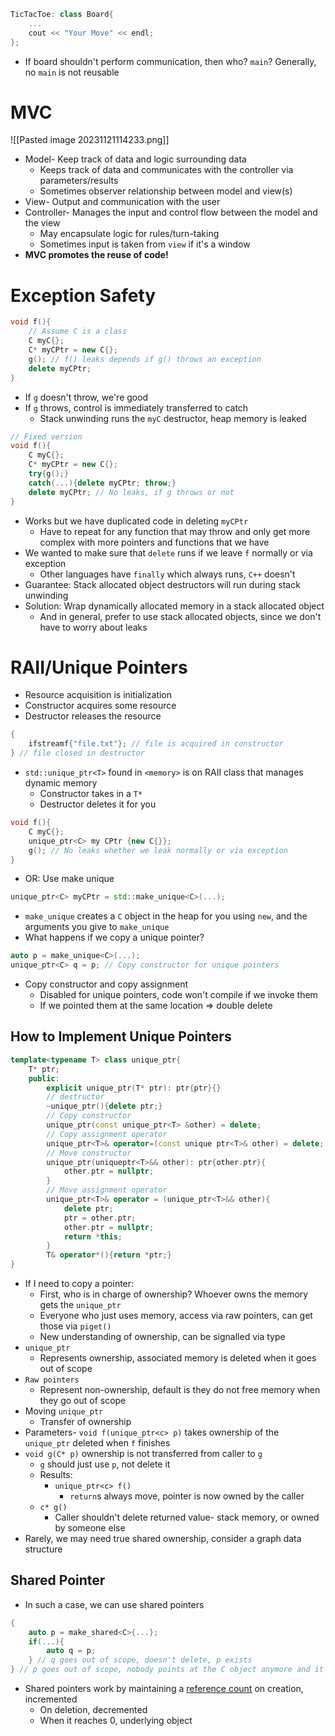 ```cpp
TicTacToe: class Board{
	...
	cout << "Your Move" << endl;
};
```
- If board shouldn't perform communication, then who? `main`? Generally, no `main` is not reusable
# MVC
![[Pasted image 20231121114233.png]]
- Model- Keep track of data and logic surrounding data
	- Keeps track of data and communicates with the controller via parameters/results
	- Sometimes observer relationship between model and view(s)
- View- Output and communication with the user
- Controller- Manages the input and control flow between the model and the view
	- May encapsulate logic for rules/turn-taking
	- Sometimes input is taken from `view` if it's a window
- **MVC promotes the reuse of code!**
# Exception Safety
```cpp
void f(){
	// Assume C is a class
	C myC{};
	C* myCPtr = new C{};
	g(); // f() leaks depends if g() throws an exception
	delete myCPtr;
}
```
- If `g` doesn't throw, we're good
- If `g` throws, control is immediately transferred to catch
	- Stack unwinding runs the `myC` destructor, heap memory is leaked
```cpp
// Fixed version
void f(){
	C myC{};
	C* myCPtr = new C{};
	try{g();}
	catch(...){delete myCPtr; throw;}
	delete myCPtr; // No leaks, if g throws or not
}
```
- Works but we have duplicated code in deleting `myCPtr`
	- Have to repeat for any function that may throw and only get more complex with more pointers and functions that we have
- We wanted to make sure that `delete` runs if we leave `f` normally or via exception
	- Other languages have `finally` which always runs, `C++` doesn't
- Guarantee: Stack allocated object destructors will run during stack unwinding
- Solution: Wrap dynamically allocated memory in a stack allocated object
	- And in general, prefer to use stack allocated objects, since we don't have to worry about leaks
# RAII/Unique Pointers
- Resource acquisition is initialization
- Constructor acquires some resource
- Destructor releases the resource
```cpp
{
	ifstreamf{"file.txt"}; // file is acquired in constructor
} // file closed in destructor
```
- `std::unique_ptr<T>` found in `<memory>` is on RAII class that manages dynamic memory
	- Constructor takes in a `T*`
	- Destructor deletes it for you
```cpp
void f(){
	C myC{};
	unique_ptr<C> my CPtr {new C{}};
	g(); // No leaks whether we leak normally or via exception
}
```
- OR: Use make unique
```cpp
unique_ptr<C> myCPtr = std::make_unique<C>(...);
```
- `make_unique` creates a `C` object in the heap for you using `new`, and the arguments you give to `make_unique`
- What happens if we copy a unique pointer?
```cpp
auto p = make_unique<C>(...);
unique_ptr<C> q = p; // Copy constructor for unique pointers
```
- Copy constructor and copy assignment
	- Disabled for unique pointers, code won't compile if we invoke them
	- If we pointed them at the same location => double delete
## How to Implement Unique Pointers
```cpp
template<typename T> class unique_ptr{
	T* ptr;
	public:
		explicit unique_ptr(T* ptr): ptr{ptr}{}
		// destructor
		~unique_ptr(){delete ptr;}
		// Copy constructor
		unique_ptr(const unique_ptr<T> &other) = delete;
		// Copy assignment operator
		unique_ptr<T>& operator=(const unique ptr<T>& other) = delete;
		// Move constructor
		unique_ptr(uniqueptr<T>&& other): ptr{other.ptr}{
			other.ptr = nullptr;
		}
		// Move assignment operator
		unique_ptr<T>& operator = (unique_ptr<T>&& other){
			delete ptr;
			ptr = other.ptr;
			other.ptr = nullptr;
			return *this;
		}
		T& operator*(){return *ptr;}
}
```
- If I need to copy a pointer:
	- First, who is in charge of ownership? Whoever owns the memory gets the `unique_ptr`
	- Everyone who just uses memory, access via raw pointers, can get those via `piget()`
	- New understanding of ownership, can be signalled via type
- `unique_ptr`
	- Represents ownership, associated memory is deleted when it goes out of scope
- `Raw pointers`
	- Represent non-ownership, default is they do not free memory when they go out of scope
- Moving `unique_ptr`
	- Transfer of ownership
- Parameters- `void f(unique_ptr<c> p)` takes ownership of the `unique_ptr` deleted when `f` finishes
- `void g(C* p)` ownership is not transferred from caller to `g`
	- `g` should just use `p`, not delete it
	- Results: 
		- `unique_ptr<c> f()`
			- `return`s always move, pointer is now owned by the caller
	- `c* g()`
		- Caller shouldn't delete returned value- stack memory, or owned by someone else
- Rarely, we may need true shared ownership, consider a graph data structure
## Shared Pointer
- In such a case, we can use shared pointers
```cpp
{
	auto p = make_shared<C>{...};
	if(...){
		auto q = p;	
	} // q goes out of scope, doesn't delete, p exists
} // p goes out of scope, nobody points at the C object anymore and it's deleted
```
- Shared pointers work by maintaining a <u>reference count</u> on creation, incremented
	- On deletion, decremented
	- When it reaches 0, underlying object
